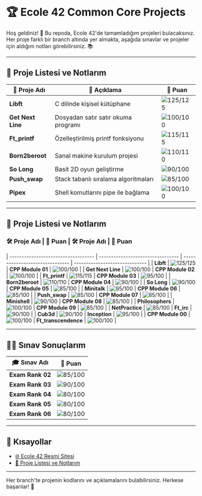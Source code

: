 # 🏆 **Ecole 42 Common Core Projects** 

Hoş geldiniz! 👋 Bu repoda, Ecole 42'de tamamladığım projeleri bulacaksınız. Her proje farklı bir branch altında yer almakta, aşağıda sınavlar ve projeler için aldığım notları görebilirsiniz. 📚

---

## 📂 **Proje Listesi ve Notlarım**

| 📝 **Proje Adı**             | 📖 **Açıklama**                            | 🌟 **Puan** |
| --------------------------- | ------------------------------------------ | ----------- |
| **Libft**                    | C dilinde kişisel kütüphane                 | ![125/125](https://img.shields.io/badge/-125%2F125-brightgreen) | | **Libft**                    | C dilinde kişisel kütüphane                 | ![125/125](https://img.shields.io/badge/-125%2F125-brightgreen) |
| **Get Next Line**            | Dosyadan satır satır okuma programı         | ![100/100](https://img.shields.io/badge/-100%2F100-brightgreen) |
| **Ft_printf**                | Özelleştirilmiş printf fonksiyonu           | ![115/115](https://img.shields.io/badge/-115%2F115-brightgreen) |
| **Born2beroot**              | Sanal makine kurulum projesi                | ![110/110](https://img.shields.io/badge/-110%2F110-brightgreen) |
| **So Long**                  | Basit 2D oyun geliştirme                    | ![90/100](https://img.shields.io/badge/-90%2F100-yellow) |
| **Push_swap**                | Stack tabanlı sıralama algoritmaları        | ![85/100](https://img.shields.io/badge/-85%2F100-yellow) |
| **Pipex**                    | Shell komutlarını pipe ile bağlama          | ![100/100](https://img.shields.io/badge/-100%2F100-brightgreen) |

---
## 📂 **Proje Listesi ve Notlarım**


### 🛠️ **Proje Adı**                 | 🌟 **Puan**                       | 🛠️ **Proje Adı**                | 🌟 **Puan**
| ----------------------------------- | --------------------------------- | ------------------------------- | ------------------------------ |
| **Libft**                           | ![125/125](https://img.shields.io/badge/-125%2F125-brightgreen) | **CPP Module 01**               | ![100/100](https://img.shields.io/badge/-100%2F100-brightgreen) |
| **Get Next Line**                   | ![100/100](https://img.shields.io/badge/-100%2F100-brightgreen) | **CPP Module 02**               | ![100/100](https://img.shields.io/badge/-100%2F100-brightgreen) |
| **Ft_printf**                       | ![115/115](https://img.shields.io/badge/-115%2F115-brightgreen) | **CPP Module 03**               | ![95/100](https://img.shields.io/badge/-95%2F100-yellow)        |
| **Born2beroot**                     | ![110/110](https://img.shields.io/badge/-110%2F110-brightgreen) | **CPP Module 04**               | ![90/100](https://img.shields.io/badge/-90%2F100-yellow)        |
| **So Long**                         | ![90/100](https://img.shields.io/badge/-90%2F100-yellow)        | **CPP Module 05**               | ![85/100](https://img.shields.io/badge/-85%2F100-yellow)        |
| **Minitalk**                        | ![95/100](https://img.shields.io/badge/-95%2F100-yellow)        | **CPP Module 06**               | ![85/100](https://img.shields.io/badge/-85%2F100-yellow)        |
| **Push_swap**                       | ![85/100](https://img.shields.io/badge/-85%2F100-yellow)        | **CPP Module 07**               | ![85/100](https://img.shields.io/badge/-85%2F100-yellow)        |
| **Minishell**                       | ![90/100](https://img.shields.io/badge/-90%2F100-yellow)        | **CPP Module 08**               | ![85/100](https://img.shields.io/badge/-85%2F100-yellow)        |
| **Philosophers**                    | ![100/100](https://img.shields.io/badge/-100%2F100-brightgreen) | **CPP Module 09**               | ![85/100](https://img.shields.io/badge/-85%2F100-yellow)        |
| **NetPractice**                     | ![85/100](https://img.shields.io/badge/-85%2F100-yellow)        | **Ft_irc**                      | ![90/100](https://img.shields.io/badge/-90%2F100-yellow)        |
| **Cub3d**                           | ![90/100](https://img.shields.io/badge/-90%2F100-yellow)        | **Inception**                   | ![95/100](https://img.shields.io/badge/-95%2F100-yellow)        |
| **CPP Module 00**                   | ![100/100](https://img.shields.io/badge/-100%2F100-brightgreen) | **Ft_transcendence**            | ![100/100](https://img.shields.io/badge/-100%2F100-brightgreen) |

---




## 🧑‍💻 **Sınav Sonuçlarım**

| 🎓 **Sınav Adı**             | 🌟 **Puan** |
| ---------------------------- | ----------- |
| **Exam Rank 02**             | ![85/100](https://img.shields.io/badge/-85%2F100-yellow) | | **Exam Rank 02**             | ![85/100](https://img.shields.io/badge/-85%2F100-yellow) |
| **Exam Rank 03**             | ![90/100](https://img.shields.io/badge/-90%2F100-yellow) |
| **Exam Rank 04**             | ![80/100](https://img.shields.io/badge/-80%2F100-orange) |
| **Exam Rank 05**             | ![80/100](https://img.shields.io/badge/-80%2F100-orange) |
| **Exam Rank 06**             | ![80/100](https://img.shields.io/badge/-80%2F100-orange) |

---

## 🔗 **Kısayollar**

- [🌐 Ecole 42 Resmi Sitesi](https://42.fr/en/homepage/)
- [📑 Proje Listesi ve Notlarım](#-proje-listesi-ve-notlarım)

---

Her branch'te projenin kodlarını ve açıklamalarını bulabilirsiniz. Herkese başarılar! 🚀
